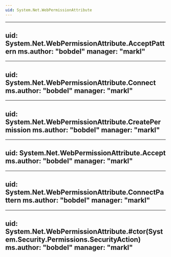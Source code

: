 ```yaml
---
uid: System.Net.WebPermissionAttribute
---
```


---
uid: System.Net.WebPermissionAttribute.AcceptPattern
ms.author: "bobdel"
manager: "markl"
---

---
uid: System.Net.WebPermissionAttribute.Connect
ms.author: "bobdel"
manager: "markl"
---

---
uid: System.Net.WebPermissionAttribute.CreatePermission
ms.author: "bobdel"
manager: "markl"
---

---
uid: System.Net.WebPermissionAttribute.Accept
ms.author: "bobdel"
manager: "markl"
---

---
uid: System.Net.WebPermissionAttribute.ConnectPattern
ms.author: "bobdel"
manager: "markl"
---

---
uid: System.Net.WebPermissionAttribute.#ctor(System.Security.Permissions.SecurityAction)
ms.author: "bobdel"
manager: "markl"
---
